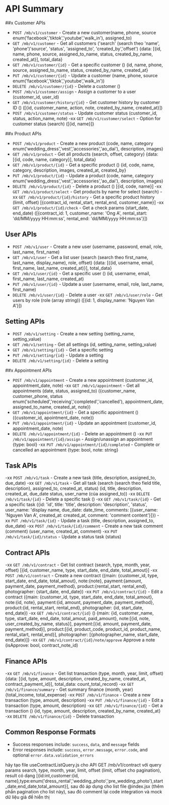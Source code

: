 # API Summary

##x Customer APIs
- `POST /mb/v1/customer` - Create a new customer(name, phone, source enum('facebook','tiktok','youtube','walk_in'), assigned_to)
- `GET /mb/v1/customer` - Get all customers ('search' (search theo 'name', 'phone')'source', 'status', 'assigned_to', 'created_by','offset') {data: [{id, name, phone, source, assigned_to_name, status, created_by_name, created_at}], total_data}
- `GET /mb/v1/customer/{id}` - Get a specific customer () {id, name, phone, source, assigned_to_name, status, created_by_name, created_at}
- `PUT /mb/v1/customer/{id}` - Update a customer (name, phone, source enum('facebook','tiktok','youtube','walk_in'))
- `DELETE /mb/v1/customer/{id}` - Delete a customer ()
- `POST /mb/v1/customer/assign` - Assign a customer to a user (customer_id, user_id)
- `GET /mb/v1/customer/history/{id}` - Get customer history by customer ID () ([{id, customer_name, action, note, created_by_name, created_at}])
- `POST /mb/v1/customer/status` - Update customer status (customer_id, status, action_name, note)
-xx `GET /mb/v1/customer/select` - Option for customer status (search) ([{id, name}]}

##x Product APIs
- `POST /mb/v1/product` - Create a new product (code, name, category enum('wedding_dress','vest','accessories','ao_dai'), description, images)
- `GET /mb/v1/product` - Get all products (search, offset, category) {data: [{id, code, name, category}], total_data}
- `GET /mb/v1/product/{id}` - Get a specific product () {id, code, name, category, description, images, created_at, created_by}
- `PUT /mb/v1/product/{id}` - Update a product (code, name, category enum('wedding_dress','vest','accessories','ao_dai'), description, images)
- `DELETE /mb/v1/product/{id}` - Delete a product () [{id, code, name}]
-xx `GET /mb/v1/product/select` - Get products by name for select (search)
-xx `GET /mb/v1/product/{id}/history` - Get a specific product history (limit, offset) [{contract_id, rental_start, rental_end, customer_name}]
-xx `GET /mb/v1/product/{id}/check` - Get a check params (start_date, end_date) ([{contract_id: 1, customer_name: 'Ong A', rental_start: 'dd/MM/yyyy HH:mm:ss', rental_end: 'dd/MM/yyyy HH:mm:ss'}])

## User APIs
- `POST /mb/v1/user` - Create a new user (username, password, email, role, last_name, first_name)
- `GET /mb/v1/user` - Get a list user (search (search theo first_name, last_name, display_name), role, offset) {data: [{(id, username, email, first_name, last_name, created_at)}], total_data}
- `GET /mb/v1/user/{id}` - Get a specific user () (id, username, email, first_name, last_name, created_at)
- `PUT /mb/v1/user/{id}` - Update a user (username, email, role, last_name, first_name)
- `DELETE /mb/v1/user/{id}` - Delete a user
-xx `GET /mb/v1/user/role` - Get users by role (role (array string)) ([{id: 1, display_name: 'Nguyen Van A'}])

## Setting APIs
- `POST /mb/v1/setting` - Create a new setting (setting_name, setting_value)
- `GET /mb/v1/setting` - Get all settings (id, setting_name, setting_value)
- `GET /mb/v1/setting/{id}` - Get a specific setting
- `PUT /mb/v1/setting/{id}` - Update a setting
- `DELETE /mb/v1/setting/{id}` - Delete a setting

##x Appointment APIs
- `POST /mb/v1/appointment` - Create a new appointment (customer_id, appointment_date, note) 
-xx `GET /mb/v1/appointment` - Get all appointments (date, status, assigned_to) ({customer_name, customer_phone, status enum('scheduled','receiving','completed','cancelled'), appointment_date, assigned_to_name, created_at, note})
- `GET /mb/v1/appointment/{id}` - Get a specific appointment () ({customer_id, apointment_date, note})
- `PUT /mb/v1/appointment/{id}` - Update an appointment (customer_id, appointment_date, note) 
- `DELETE /mb/v1/appointment/{id}` - Delete an appointment ()
-xx `PUT /mb/v1/appointment/{id}/assign` - Assign/unassign an appointment {type: bool}
-xx `PUT /mb/v1/appointment/{id}/completed` - Complete or cancelled an appointment {type: bool, note: string}

## Task APIs
-xx `POST /mb/v1/task` - Create a new task (title, description, assigned_to, due_date)
-xx `GET /mb/v1/task` - Get all task (search (search theo field title, description), assigned_to, created_at, status) (id, title, description, created_at, due_date status, user_name (của assigned_to))
-xx `DELETE /mb/v1/task/{id}` - Delete a specific task ()
-xx `GET /mb/v1/task/{id}` - Get a specific task ({id: 'id', title: 'title', description: 'description', 'status', user_name: 'display name, due_date: date_time, comments: [{user_name: 'Nguyen Van A', created_at: created_at, comment: 'comment content'}]})
-xx `PUT /mb/v1/task/{id}` - Update a task (title, description, assigned_to, due_date)
-xx `POST /mb/v1/task/{id}/comment` - Create a new task comment (comment) (user_name, created_at, comment)
-xx `PUT /mb/v1/task/{id}/status` - Update a status task (status)

## Contract APIs
-xx `GET /mb/v1/contract` - Get list contract (search, type, month, year, offset) [{id, customer_name, type, start_date, end_date, total_amout}]
-xx `POST /mb/v1/contract` - Create a new contract ({main: {customer_id, type, start_date, end_date, total_amout}, note:{note}, payment:{amount, payment_date, payment_method}, product:{rental_start, rental_end}, photographer: {start_date, end_date})
-xx `PUT /mb/v1/contract/{id}` - Edit a contract ({main: {customer_id, type, start_date, end_date, total_amout}, note:{id, note}, payment:{id, amount, payment_date, payment_method}, product:{id, rental_start, rental_end}, photographer: {id, start_date, end_date})
-xx `GET /mb/v1/contract/{id}` () {main: {id, customer_name, type, start_date, end_date, total_amout, paid_amount}, note:[{id, note, user_created_by_name, status}], payment:[{id, amount, payment_date, payment_method}], product:[{id, product_code, product_id, product_name, rental_start, rental_end}], photographer: [{photographer_name, start_date, end_date}]}
-xx `GET /mb/v1/contract/{id}/note/approve` Approve a note (isApprove: bool, contract_note_id)

## Finance APIs
-xx `GET /mb/v1/finance` - Get list transaction (type, month, year, limit, offset) {data: [{id, type, amount, description, created_by_name, created_at, contract_payment_id}], total_data: count_total_record}
-xx `GET /mb/v1/finance/summary` - Get summary finance (month, year) {total_income, total_expense}
-xx `POST /mb/v1/finance` - Create a new transaction (type, amount, description) 
-xx `PUT /mb/v1/finance/{id}` - Edit a transaction (type, amount, description)
-xx `GET /mb/v1/finance/{id}` - Get a transaction () {id, type, amount, description, created_by_name, created_at}
-xx `DELETE /mb/v1/finance/{id}` - Delete transaction

## Common Response Formats
- Success responses include: `success`, `data`, and `message` fields
- Error responses include: `success`, `error.message`, `error.code`, and optional `error.data.validation_errors` 

hãy tạo file useContractListQuery.js cho API GET /mb/v1/contract với query params search, type, month, year, limit, offset (limit, offset cho pagination), result có dạng [{id:int,customer:{id, name},type:enum('dress_rental','wedding_photo','pre_wedding_photo'),start_date,end_date,total_amount}], sau đó áp dụng cho list file @index.jsx (thêm phần pagination cho list này), sau đó comment lại code integration và mock dữ liệu giả để hiển thị